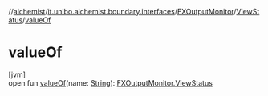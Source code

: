 //[alchemist](../../../../index.md)/[it.unibo.alchemist.boundary.interfaces](../../index.md)/[FXOutputMonitor](../index.md)/[ViewStatus](index.md)/[valueOf](value-of.md)

# valueOf

[jvm]\
open fun [valueOf](value-of.md)(name: [String](https://docs.oracle.com/javase/8/docs/api/java/lang/String.html)): [FXOutputMonitor.ViewStatus](index.md)
